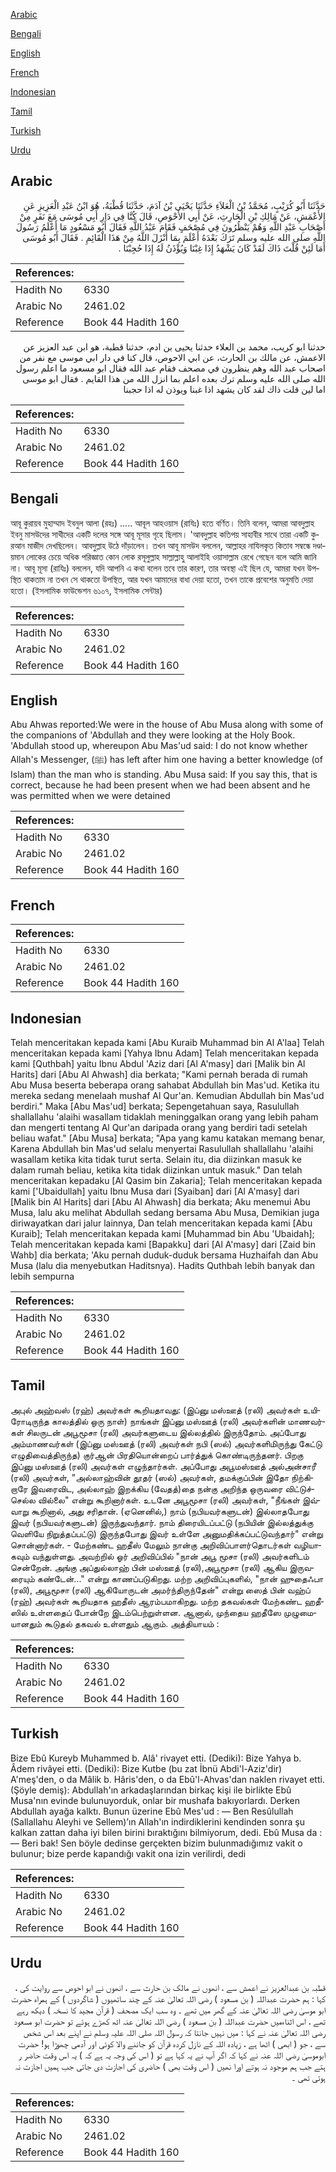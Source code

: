 [Arabic](#arabic)

[Bengali](#bengali)

[English](#english)

[French](#french)

[Indonesian](#indonesian)

[Tamil](#tamil)

[Turkish](#turkish)

[Urdu](#urdu)

## Arabic


<div dir="rtl" lang="ar" style={{fontSize:'larger',backgroundColor:'#f8f9fa',padding:20}}>
حَدَّثَنَا أَبُو كُرَيْبٍ، مُحَمَّدُ بْنُ الْعَلاَءِ حَدَّثَنَا يَحْيَى بْنُ آدَمَ، حَدَّثَنَا قُطْبَةُ، هُوَ ابْنُ عَبْدِ الْعَزِيزِ عَنِ الأَعْمَشِ، عَنْ مَالِكِ بْنِ الْحَارِثِ، عَنْ أَبِي الأَحْوَصِ، قَالَ كُنَّا فِي دَارِ أَبِي مُوسَى مَعَ نَفَرٍ مِنْ أَصْحَابِ عَبْدِ اللَّهِ وَهُمْ يَنْظُرُونَ فِي مُصْحَفٍ فَقَامَ عَبْدُ اللَّهِ فَقَالَ أَبُو مَسْعُودٍ مَا أَعْلَمُ رَسُولَ اللَّهِ صلى الله عليه وسلم تَرَكَ بَعْدَهُ أَعْلَمَ بِمَا أَنْزَلَ اللَّهُ مِنْ هَذَا الْقَائِمِ ‏.‏ فَقَالَ أَبُو مُوسَى أَمَا لَئِنْ قُلْتَ ذَاكَ لَقَدْ كَانَ يَشْهَدُ إِذَا غِبْنَا وَيُؤْذَنُ لَهُ إِذَا حُجِبْنَا ‏.‏
</div>
<div style={{backgroundColor:'#f8f9fa',padding:20, marginBottom: 10}}><table> <thead> <tr> <th>References:</th> <th></th> </tr> </thead> <tbody><tr><td>Hadith No</td><td>6330</td></tr><tr><td>Arabic No</td><td>2461.02</td></tr><tr><td>Reference</td><td>Book 44 Hadith 160</td></tr></tbody></table></div>


<div dir="rtl" lang="ar" style={{fontSize:'larger',backgroundColor:'#f8f9fa',padding:20}}>
حدثنا ابو كريب، محمد بن العلاء حدثنا يحيى بن ادم، حدثنا قطبة، هو ابن عبد العزيز عن الاعمش، عن مالك بن الحارث، عن ابي الاحوص، قال كنا في دار ابي موسى مع نفر من اصحاب عبد الله وهم ينظرون في مصحف فقام عبد الله فقال ابو مسعود ما اعلم رسول الله صلى الله عليه وسلم ترك بعده اعلم بما انزل الله من هذا القايم . فقال ابو موسى اما لين قلت ذاك لقد كان يشهد اذا غبنا ويوذن له اذا حجبنا
</div>
<div style={{backgroundColor:'#f8f9fa',padding:20, marginBottom: 10}}><table> <thead> <tr> <th>References:</th> <th></th> </tr> </thead> <tbody><tr><td>Hadith No</td><td>6330</td></tr><tr><td>Arabic No</td><td>2461.02</td></tr><tr><td>Reference</td><td>Book 44 Hadith 160</td></tr></tbody></table></div>

## Bengali


<div dir="ltr" lang="bn" style={{fontSize:'larger',backgroundColor:'#f8f9fa',padding:20}}>
আবূ কুরায়ব মুহাম্মাদ ইবনুল আলা (রহঃ) ..... আবূল আহওয়াস (রাযিঃ) হতে বর্ণিত। তিনি বলেন, আমরা আবদুল্লাহ ইবনু মাসউদের সাথীদের একটি দলের সঙ্গে আবূ মূসার গৃহে ছিলাম। 'আবদুল্লাহ কতিপয় সাহাবীর সাথে তারা একটি কুরআন মাজীদ দেখছিলেন। আবদুল্লাহ উঠে দাঁড়ালেন। তখন আবূ মাসউদ বললেন, আল্লাহর নাযিলকৃত কিতাব সম্বন্ধে দণ্ডায়মান লোকের চেয়ে অধিক পরিজ্ঞাত কোন লোক রসূলুল্লাহ সাল্লাল্লাহু আলাইহি ওয়াসাল্লাম রেখে গেছেন বলে আমি জানি না। আবূ মূসা (রাযিঃ) বললেন, যদি আপনি এ কথা বলেন তবে তার কারণ, তার অবস্থা এই ছিল যে, আমরা যখন উপস্থিত থাকতাম না তখন সে থাকতো উপস্থিত, আর যখন আমাদের বাধা দেয়া হতো, তখন তাকে প্রবেশের অনুমতি দেয়া হতো। (ইসলামিক ফাউন্ডেশন ৬১০৭, ইসলামিক সেন্টার)
</div>
<div style={{backgroundColor:'#f8f9fa',padding:20, marginBottom: 10}}><table> <thead> <tr> <th>References:</th> <th></th> </tr> </thead> <tbody><tr><td>Hadith No</td><td>6330</td></tr><tr><td>Arabic No</td><td>2461.02</td></tr><tr><td>Reference</td><td>Book 44 Hadith 160</td></tr></tbody></table></div>

## English


<div dir="ltr" lang="en" style={{fontSize:'larger',backgroundColor:'#f8f9fa',padding:20}}>
Abu Ahwas reported:We were in the house of Abu Musa along with some of the companions of 'Abdullah and they were looking at the Holy Book. 'Abdullah stood up, whereupon Abu Mas'ud said: I do not know whether Allah's Messenger, (ﷺ) has left after him one having a better knowledge (of Islam) than the man who is standing. Abu Musa said: If you say this, that is correct, because he had been present when we had been absent and he was permitted when we were detained
</div>
<div style={{backgroundColor:'#f8f9fa',padding:20, marginBottom: 10}}><table> <thead> <tr> <th>References:</th> <th></th> </tr> </thead> <tbody><tr><td>Hadith No</td><td>6330</td></tr><tr><td>Arabic No</td><td>2461.02</td></tr><tr><td>Reference</td><td>Book 44 Hadith 160</td></tr></tbody></table></div>

## French


<div dir="ltr" lang="fr" style={{fontSize:'larger',backgroundColor:'#f8f9fa',padding:20}}>

</div>
<div style={{backgroundColor:'#f8f9fa',padding:20, marginBottom: 10}}><table> <thead> <tr> <th>References:</th> <th></th> </tr> </thead> <tbody><tr><td>Hadith No</td><td>6330</td></tr><tr><td>Arabic No</td><td>2461.02</td></tr><tr><td>Reference</td><td>Book 44 Hadith 160</td></tr></tbody></table></div>

## Indonesian


<div dir="ltr" lang="id" style={{fontSize:'larger',backgroundColor:'#f8f9fa',padding:20}}>
Telah menceritakan kepada kami [Abu Kuraib Muhammad bin Al A'laa] Telah menceritakan kepada kami [Yahya Ibnu Adam] Telah menceritakan kepada kami [Quthbah] yaitu Ibnu Abdul 'Aziz dari [Al A'masy] dari [Malik bin Al Harits] dari [Abu Al Ahwash] dia berkata; "Kami pernah berada di rumah Abu Musa beserta beberapa orang sahabat Abdullah bin Mas'ud. Ketika itu mereka sedang menelaah mushaf Al Qur'an. Kemudian Abdullah bin Mas'ud berdiri." Maka [Abu Mas'ud] berkata; Sepengetahuan saya, Rasulullah shallallahu 'alaihi wasallam tidaklah meninggalkan orang yang lebih paham dan mengerti tentang Al Qur'an daripada orang yang berdiri tadi setelah beliau wafat." [Abu Musa] berkata; "Apa yang kamu katakan memang benar, Karena Abdullah bin Mas'ud selalu menyertai Rasulullah shallallahu 'alaihi wasallam ketika kita tidak turut serta. Selain itu, dia diizinkan masuk ke dalam rumah beliau, ketika kita tidak diizinkan untuk masuk." Dan telah menceritakan kepadaku [Al Qasim bin Zakaria]; Telah menceritakan kepada kami ['Ubaidullah] yaitu Ibnu Musa dari [Syaiban] dari [Al A'masy] dari [Malik bin Al Harits] dari [Abu Al Ahwash] dia berkata; Aku menemui Abu Musa, lalu aku melihat Abdullah sedang bersama Abu Musa, Demikian juga diriwayatkan dari jalur lainnya, Dan telah menceritakan kepada kami [Abu Kuraib]; Telah menceritakan kepada kami [Muhammad bin Abu 'Ubaidah]; Telah menceritakan kepada kami [Bapakku] dari [Al A'masy] dari [Zaid bin Wahb] dia berkata; 'Aku pernah duduk-duduk bersama Huzhaifah dan Abu Musa (lalu dia menyebutkan Haditsnya). Hadits Quthbah lebih banyak dan lebih sempurna
</div>
<div style={{backgroundColor:'#f8f9fa',padding:20, marginBottom: 10}}><table> <thead> <tr> <th>References:</th> <th></th> </tr> </thead> <tbody><tr><td>Hadith No</td><td>6330</td></tr><tr><td>Arabic No</td><td>2461.02</td></tr><tr><td>Reference</td><td>Book 44 Hadith 160</td></tr></tbody></table></div>

## Tamil


<div dir="ltr" lang="ta" style={{fontSize:'larger',backgroundColor:'#f8f9fa',padding:20}}>
அபுல் அஹ்வஸ் (ரஹ்) அவர்கள் கூறியதாவது: (இப்னு மஸ்ஊத் (ரலி) அவர்கள் உயிரோடிருந்த காலத்தில் ஒரு நாள்) நாங்கள் இப்னு மஸ்ஊத் (ரலி) அவர்களின் மாணவர்கள் சிலருடன் அபூமூசா (ரலி) அவர்களுடைய இல்லத்தில் இருந்தோம். அப்போது அம்மாணவர்கள் (இப்னு மஸ்ஊத் (ரலி) அவர்கள் நபி (ஸல்) அவர்களிமிருந்து கேட்டு எழுதிவைத்திருந்த) குர்ஆன் பிரதியொன்றைப் பார்த்துக் கொண்டிருந்தனர். பிறகு இப்னு மஸ்ஊத் (ரலி) அவர்கள் எழுந்தார்கள். அப்போது அபூமஸ்ஊத் அல்அன்சாரீ (ரலி) அவர்கள், "அல்லாஹ்வின் தூதர் (ஸல்) அவர்கள், தமக்குப்பின் இதோ நிற்கிறாரே இவரைவிட, அல்லாஹ் இறக்கிய (வேதத்)தை நன்கு அறிந்த ஒருவரை விட்டுச்செல்ல வில்லை" என்று கூறினார்கள். உடனே அபூமூசா (ரலி) அவர்கள், "நீங்கள் இவ்வாறு கூறினால், அது சரிதான். (ஏனெனில்,) நாம் (நபியவர்களுடன்) இல்லாதபோது இவர் (நபியவர்களுடன்) இருந்துவந்தார். நாம் திரையிடப்பட்டு (நபியின் இல்லத்துக்கு வெளியே நிறுத்தப்பட்டு) இருந்தபோது இவர் உள்ளே அனுமதிக்கப்பட்டுவந்தார்" என்று சொன்னார்கள். - மேற்கண்ட ஹதீஸ் மேலும் நான்கு அறிவிப்பாளர்தொடர்கள் வழியாகவும் வந்துள்ளது. அவற்றில் ஓர் அறிவிப்பில் "நான் அபூ மூசா (ரலி) அவர்களிடம் சென்றேன். அங்கு அப்துல்லாஹ் பின் மஸ்ஊத் (ரலி),அபூமூசா (ரலி) ஆகிய இருவரையும் கண்டேன்..." என்று காணப்படுகிறது. மற்ற அறிவிப்புகளில், "நான் ஹுதைஃபா (ரலி), அபூமூசா (ரலி) ஆகியோருடன் அமர்ந்திருந்தேன்" என்று ஸைத் பின் வஹ்ப் (ரஹ்) அவர்கள் கூறியதாக ஹதீஸ் ஆரம்பமாகிறது. மற்ற தகவல்கள் மேற்கண்ட ஹதீஸில் உள்ளதைப் போன்றே இடம்பெற்றுள்ளன. ஆனால், முந்தைய ஹதீஸே முழுமையானதும் கூடுதல் தகவல் உள்ளதும் ஆகும். அத்தியாயம் :
</div>
<div style={{backgroundColor:'#f8f9fa',padding:20, marginBottom: 10}}><table> <thead> <tr> <th>References:</th> <th></th> </tr> </thead> <tbody><tr><td>Hadith No</td><td>6330</td></tr><tr><td>Arabic No</td><td>2461.02</td></tr><tr><td>Reference</td><td>Book 44 Hadith 160</td></tr></tbody></table></div>

## Turkish


<div dir="ltr" lang="tr" style={{fontSize:'larger',backgroundColor:'#f8f9fa',padding:20}}>
Bize Ebû Kureyb Muhammed b. Alâ' rivayet etti. (Dediki): Bize Yahya b. Âdem rivâyei etti. (Dediki): Bize Kutbe (bu zat İbnü Abdi'l-Aziz'dir) A'meş'den, o da Mâlik b. Hâris'den, o da Ebû'l-Ahvas'dan naklen rivayet etti. (Şöyle demiş): Abdullah'ın arkadaşlarından birkaç kişi ile birlikte Ebû Musa'nın evinde bulunuyorduk, onlar bir mushafa bakıyorlardı. Derken Abdullah ayağa kalktı. Bunun üzerine Ebû Mes'ud : — Ben Resûlullah (Sallallahu Aleyhi ve Sellem)’ın Allah'ın indirdiklerini kendinden sonra şu kalkan zattan daha iyi bilen birini bıraktığını bilmiyorum, dedi. Ebû Musa da : — Beri bak! Sen böyle dedinse gerçekten bizim bulunmadığımız vakit o bulunur; bize perde kapandığı vakit ona izin verilirdi, dedi
</div>
<div style={{backgroundColor:'#f8f9fa',padding:20, marginBottom: 10}}><table> <thead> <tr> <th>References:</th> <th></th> </tr> </thead> <tbody><tr><td>Hadith No</td><td>6330</td></tr><tr><td>Arabic No</td><td>2461.02</td></tr><tr><td>Reference</td><td>Book 44 Hadith 160</td></tr></tbody></table></div>

## Urdu


<div dir="rtl" lang="ur" style={{fontSize:'larger',backgroundColor:'#f8f9fa',padding:20}}>
قطبہ بن عبدالعزیز نے اعمش سے ، انھوں نے مالک بن حارث سے ، انھوں نے ابو احوص سے روایت کی ، کہا : ہم حضرت عبداللہ ( بن مسعود ) رضی اللہ تعالیٰ عنہ کے چند ساتھیوں ( شاگردوں ) کے ہمراہ حضرت ابو موسیٰ رضی اللہ تعالیٰ عنہ کے گھر میں تھے ۔ وہ سب ایک مصحف ( قرآن مجید کا نسخہ ) دیکھ رہے تھے ، اس اثناءمیں حضرت عبداللہ ( بن مسعود ) رضی اللہ تعالیٰ عنہ اٹھ کھڑے ہوئے تو حضرت ابو مسعود رضی اللہ تعالیٰ عنہ نے کہا : میں نہیں جانتا کہ رسول اللہ صلی اللہ علیہ وسلم نے اپنے بعد اس شخص سے ، جو ( ابھی ) اٹھا ہے ، زیادہ اللہ کے نازل کردہ قرآن کو جاننے والا کوئی اور آدمی چھوڑا ہو! حضرت ابوموسیٰ رضی اللہ عنہ نے کہا کہ اگر آپ نے یہ کہا ہے تو ( اس کی وجہ یہ ہے کہ ) یہ اس وقت حاضر ر ہتے جب ہم موجود نہ ہوتے اورا نھیں ( اس وقت بھی ) حاضری کی اجازت دی جاتی جب ہمیں اجازت نہ ہوتی تھی ۔
</div>
<div style={{backgroundColor:'#f8f9fa',padding:20, marginBottom: 10}}><table> <thead> <tr> <th>References:</th> <th></th> </tr> </thead> <tbody><tr><td>Hadith No</td><td>6330</td></tr><tr><td>Arabic No</td><td>2461.02</td></tr><tr><td>Reference</td><td>Book 44 Hadith 160</td></tr></tbody></table></div>